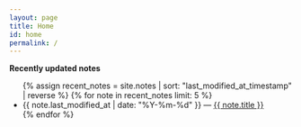 ```yaml
---
layout: page
title: Home
id: home
permalink: /
---
```

<style>
  .links line {
    stroke: #ccc;
    opacity: 0.5;
  }

  .nodes circle {
    cursor: pointer;
    fill: #8b88e6;
    transition: all 0.15s ease-out;
  }
  
  .text text {
    cursor: pointer;
    fill: #333;
    overflow-wrap: break-word;
    max-width: 50%;
    text-shadow: -1px -1px 0 #fafafabb, 1px -1px 0 #fafafabb, -1px 1px 0 #fafafabb, 1px 1px 0 #fafafabb;
  }

  .nodes [active],
  .text [active] {
    cursor: pointer;
    fill: black;
  }

  .inactive {
    opacity: 0.1;
    transition: all 0.15s ease-out;
  }

  #graph-wrapper {
    background: #fcfcfc;
    border-radius: 4px;
    height: auto;
  }

  #graph-wrapper > svg {
    max-width: 100%;
    display: block;
  }
</style>

<div id="graph-wrapper">
  <script>
    window.addEventListener("load", loadGraph);

    function loadGraph() {
      var oScript = document.createElement("script");
      oScript.src = "https://cdnjs.cloudflare.com/ajax/libs/d3/5.16.0/d3.min.js";
      oScript.crossOrigin = 'anonymous';
      oScript.integrity =
        "sha512-FHsFVKQ/T1KWJDGSbrUhTJyS1ph3eRrxI228ND0EGaEp6v4a/vGwPWd3Dtd/+9cI7ccofZvl/wulICEurHN1pg==";
      document.body.appendChild(oScript);
      oScript.onload = () => {
        const MINIMAL_NODE_SIZE = 8;
        const MAX_NODE_SIZE = 12;
        const ACTIVE_RADIUS_FACTOR = 1.5;
        const STROKE = 1;
        const FONT_SIZE = 16;
        const TICKS = 200;
        const FONT_BASELINE = 40;
        const MAX_LABEL_LENGTH = 20;

        const graphData = {% include notes_graph.json %}
        let nodesData = graphData.nodes;
        let linksData = graphData.edges;

        const nodeSize = {};

        const updateNodeSize = () => {
          nodesData.forEach((el) => {
            let weight =
              3 *
              Math.sqrt(
                linksData.filter((l) => l.source.id === el.id || l.target.id === el.id)
                  .length + 1
              );
            if (weight < MINIMAL_NODE_SIZE) {
              weight = MINIMAL_NODE_SIZE;
            } else if (weight > MAX_NODE_SIZE) {
              weight = MAX_NODE_SIZE;
            }
            nodeSize[el.id] = weight;
          });
        };

        const onClick = (d) => {
          window.location = d.path
        };

        const onMouseover = function (d) {
          const relatedNodesSet = new Set();
          linksData
            .filter((n) => n.target.id == d.id || n.source.id == d.id)
            .forEach((n) => {
              relatedNodesSet.add(n.target.id);
              relatedNodesSet.add(n.source.id);
            });

          node.attr("class", (node_d) => {
            if (node_d.id !== d.id && !relatedNodesSet.has(node_d.id)) {
              return "inactive";
            }
            return "";
          });

          link.attr("class", (link_d) => {
            if (link_d.source.id !== d.id && link_d.target.id !== d.id) {
              return "inactive";
            }
            return "";
          });

          link.attr("stroke-width", (link_d) => {
            if (link_d.source.id === d.id || link_d.target.id === d.id) {
              return STROKE * 4;
            }
            return STROKE;
          });
          text.attr("class", (text_d) => {
            if (text_d.id !== d.id && !relatedNodesSet.has(text_d.id)) {
              return "inactive";
            }
            return "";
          });
        };

        const onMouseout = function (d) {
          node.attr("class", "");
          link.attr("class", "");
          text.attr("class", "");
          link.attr("stroke-width", STROKE);
        };

        const sameNodes = (previous, next) => {
          if (next.length !== previous.length) {
            return false;
          }

          const map = new Map();
          for (const node of previous) {
            map.set(node.id, node.label);
          }

          for (const node of next) {
            const found = map.get(node.id);
            if (!found || found !== node.title) {
              return false;
            }
          }

          return true;
        };

        const sameEdges = (previous, next) => {
          if (next.length !== previous.length) {
            return false;
          }

          const set = new Set();
          for (const edge of previous) {
            set.add(`${edge.source.id}-${edge.target.id}`);
          }

          for (const edge of next) {
            if (!set.has(`${edge.source.id}-${edge.target.id}`)) {
              return false;
            }
          }

          return true;
        };

        const graphWrapper = document.getElementById('graph-wrapper')
        const element = document.createElementNS("http://www.w3.org/2000/svg", "svg");
        element.setAttribute("width", graphWrapper.getBoundingClientRect().width);
        element.setAttribute("height", window.innerHeight * 0.8);
        graphWrapper.appendChild(element);

        const reportWindowSize = () => {
          element.setAttribute("width", window.innerWidth);
          element.setAttribute("height", window.innerHeight);
        };

        window.onresize = reportWindowSize;

        const svg = d3.select("svg");
        const width = Number(svg.attr("width"));
        const height = Number(svg.attr("height"));
        let zoomLevel = 1;

        const simulation = d3
          .forceSimulation(nodesData)
          .force("forceX", d3.forceX().x(width / 2))
          .force("forceY", d3.forceY().y(height / 2))
          .force("charge", d3.forceManyBody())
          .force(
            "link",
            d3
              .forceLink(linksData)
              .id((d) => d.id)
              .distance(70)
          )
          .force("center", d3.forceCenter(width / 2, height / 2))
          .force("collision", d3.forceCollide().radius(80))
          .stop();

        const g = svg.append("g");
        let link = g.append("g").attr("class", "links").selectAll(".link");
        let node = g.append("g").attr("class", "nodes").selectAll(".node");
        let text = g.append("g").attr("class", "text").selectAll(".text");

        const resize = () => {
          if (d3.event) {
            const scale = d3.event.transform;
            zoomLevel = scale.k;
            g.attr("transform", scale);
          }

          const zoomOrKeep = (value) => (zoomLevel >= 1 ? value / zoomLevel : value);

          const font = Math.max(Math.round(zoomOrKeep(FONT_SIZE)), 1);

          text.attr("font-size", (d) => font);
          text.attr("y", (d) => d.y - zoomOrKeep(FONT_BASELINE) + 8);
          link.attr("stroke-width", zoomOrKeep(STROKE));
          node.attr("r", (d) => {
            return zoomOrKeep(nodeSize[d.id]);
          });
          svg
            .selectAll("circle")
            .filter((_d, i, nodes) => d3.select(nodes[i]).attr("active"))
            .attr("r", (d) => zoomOrKeep(ACTIVE_RADIUS_FACTOR * nodeSize[d.id]));
        };

        const ticked = () => {
          node.attr("cx", (d) => d.x).attr("cy", (d) => d.y);
          text
            .attr("x", (d) => d.x)
            .attr("y", (d) => d.y - (FONT_BASELINE - nodeSize[d.id]) / zoomLevel);
          link
            .attr("x1", (d) => d.source.x)
            .attr("y1", (d) => d.source.y)
            .attr("x2", (d) => d.target.x)
            .attr("y2", (d) => d.target.y);
        };

        const restart = () => {
          updateNodeSize();
          node = node.data(nodesData, (d) => d.id);
          node.exit().remove();
          node = node
            .enter()
            .append("circle")
            .attr("r", (d) => {
              return nodeSize[d.id];
            })
            .on("click", onClick)
            .on("mouseover", onMouseover)
            .on("mouseout", onMouseout)
            .merge(node);

          link = link.data(linksData, (d) => `${d.source.id}-${d.target.id}`);
          link.exit().remove();
          link = link.enter().append("line").attr("stroke-width", STROKE).merge(link);

          text = text.data(nodesData, (d) => d.label);
          text.exit().remove();
          text = text
            .enter()
            .append("text")
            .text((d) => shorten(d.label.replace(/_*/g, ""), MAX_LABEL_LENGTH))
            .attr("font-size", `${FONT_SIZE}px`)
            .attr("text-anchor", "middle")
            .attr("alignment-baseline", "central")
            .on("click", onClick)
            .on("mouseover", onMouseover)
            .on("mouseout", onMouseout)
            .merge(text);

          node.attr("active", (d) => isCurrentPath(d.path) ? true : null);
          text.attr("active", (d) => isCurrentPath(d.path) ? true : null);

          simulation.nodes(nodesData);
          simulation.force("link").links(linksData);
          simulation.alpha(1).restart();
          simulation.stop();

          for (let i = 0; i < TICKS; i++) {
            simulation.tick();
          }

          ticked();
        };

        const zoomHandler = d3.zoom().scaleExtent([0.2, 3]).on("zoom", resize);

        zoomHandler(svg);
        restart();

        function isCurrentPath(notePath) {
          return window.location.pathname.includes(notePath)
        }

        function shorten(str, maxLen, separator = ' ') {
          if (str.length <= maxLen) return str;
          return str.substr(0, str.lastIndexOf(separator, maxLen)) + '...';
        }
      }
    }
  </script>
</div>
<strong>Recently updated notes</strong>

<ul>
  {% assign recent_notes = site.notes | sort: "last_modified_at_timestamp" | reverse %}
  {% for note in recent_notes limit: 5 %}
    <li>
      {{ note.last_modified_at | date: "%Y-%m-%d" }} — <a class="internal-link" href="{{ note.url }}">{{ note.title }}</a>
    </li>
  {% endfor %}
</ul>
<style>
  .wrapper {
    max-width: 46em;
  }
</style>
